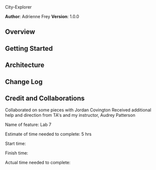 City-Explorer

**Author**: Adrienne Frey
**Version**: 1.0.0 

## Overview

## Getting Started

## Architecture

## Change Log

## Credit and Collaborations

Collaborated on some pieces with Jordan Covington
Received additional help and direction from TA's and my instructor, Audrey Patterson

Name of feature: Lab 7

Estimate of time needed to complete: 5 hrs

Start time: 

Finish time: 

Actual time needed to complete:


